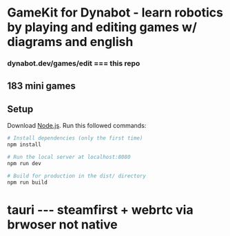 # GameKit for Dynabot - learn robotics by playing and editing games w/ diagrams and english
### dynabot.dev/games/edit === this repo
## 183 mini games


## Setup
Download [Node.js](https://nodejs.org/en/download/).
Run this followed commands:

``` bash
# Install dependencies (only the first time)
npm install

# Run the local server at localhost:8080
npm run dev

# Build for production in the dist/ directory
npm run build
```

# tauri --- steamfirst + webrtc via brwoser not native